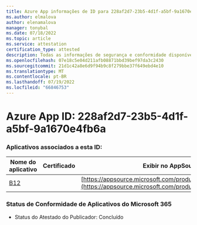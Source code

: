 ```yaml
---
title: Azure App informações de ID para 228af2d7-23b5-4d1f-a5bf-9a1670e4fb6a
ms.author: elmalova
author: elenamalova
manager: tonybal
ms.date: 07/18/2022
ms.topic: article
ms.service: attestation
certification_type: attested
description: Todas as informações de segurança e conformidade disponíveis para 228af2d7-23b5-4d1f-a5bf-9a1670e4fb6a.
ms.openlocfilehash: 07e18c5e04d211afb08871bbd39bef97da3c2430
ms.sourcegitcommit: 21d1c42a8e6d9f94b9c8f279bbe37f649ebd4e10
ms.translationtype: MT
ms.contentlocale: pt-BR
ms.lasthandoff: 07/19/2022
ms.locfileid: "66846753"
---
```

# <a name="azure-app-id-228af2d7-23b5-4d1f-a5bf-9a1670e4fb6a"></a>Azure App ID: 228af2d7-23b5-4d1f-a5bf-9a1670e4fb6a


### <a name="apps-associated-with-this-id"></a>Aplicativos associados a esta ID:
| **Nome do aplicativo** | **Certificado** | **Exibir no AppSource** |
|--------------|---------------|-----------------------|
| [B12](../forward/WA200004073.md) |  | [https://appsource.microsoft.com/product/office/WA200004073](https://appsource.microsoft.com/product/office/WA200004073) |

### <a name="microsoft-365-app-compliance-status"></a>Status de Conformidade de Aplicativos do Microsoft 365
- Status do Atestado do Publicador: Concluído

